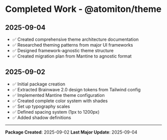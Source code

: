 # Completed Work - @atomiton/theme

## 2025-09-04

- ✅ Created comprehensive theme architecture documentation
- ✅ Researched theming patterns from major UI frameworks
- ✅ Designed framework-agnostic theme structure
- ✅ Created migration plan from Mantine to agnostic format

## 2025-09-02

- ✅ Initial package creation
- ✅ Extracted Brainwave 2.0 design tokens from Tailwind config
- ✅ Implemented Mantine theme configuration
- ✅ Created complete color system with shades
- ✅ Set up typography scales
- ✅ Defined spacing system (1px to 1200px)
- ✅ Added shadow definitions

---

**Package Created**: 2025-09-02
**Last Major Update**: 2025-09-04
